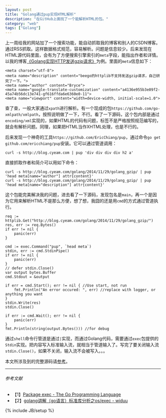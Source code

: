 ```yaml
---
layout: post
title: "Golang通过pup实现HTML解析"
description: "在GitHub上面找了一个能解析HTML的包。"
category: "web"
tags: ["Golang"]
---
```

 
上一周给我的网站加了一个搜索功能，能自动抓取我的博客和别人的CSDN博客。通过RSS抓取。这样数据格式规范，容易解析。问题是信息较少。后来发现在HTML源代码里面，会有为了方便搜索引擎索引的`meta`字段，能指出作者和详情。以我的博客[《Golang实现HTTP发送gzip请求》](http://blog.cyeam.com/golang/2014/11/29/golang_gzip/)为例。里面的`meta`信息如下：

	<meta charset="utf-8">
	<meta name="description" content="beego的httplib不支持发送gzip请求，自己研究了一下。">
	<meta name="author" content="Bryce">
	<meta name="google-translate-customization" content="a4136e955b3e09f2-45a74b56dc13e741-gf616ffda6e6360e0-11">
	<meta name="viewport" content="width=device-width, initial-scale=1.0">

查了查，一般大家通过`xpath`进行解析。有一个现成的包`https://github.com/go-xmlpath/xmlpath`，按照说明做了一下，不行。看了一下源码，这个包内部是通过`encoding/xml`实现的，如果HTML的代码有问题，标签不是严格按照规范编写的，就会有解析问题。同理，如果把HTML当作XHTML处理，也是不行的。

后来发现一个神奇的工具`https://github.com/EricChiang/pup`，通过命令`go get github.com/ericchiang/pup`安装。它可以通过管道调用：

	curl -s http://blog.cyeam.com | pup 'div div div div h2 a' 

直接抓取作者和简介可以用如下命令：

	curl -s http://blog.cyeam.com/golang/2014/11/29/golang_gzip/ | pup 'head meta[name="author"] attr{content}'
	curl -s http://blog.cyeam.com/golang/2014/11/29/golang_gzip/ | pup 'head meta[name="description"] attr{content}' 

这个包能完美解决我的问题，进去看了一下源码，发现包名是`main`，再一个是因为它用来解析HTML不是那么方便，想了想，我囧的还是用`cmd`的方式通过管道执行。

	req := httplib.Get("http://blog.cyeam.com/golang/2014/11/29/golang_gzip/")
	res, err := req.Bytes()
	if err != nil {
		panic(err)
	}

	cmd := exec.Command("pup", `head meta`)
	stdin, err := cmd.StdinPipe()
	if err != nil {
		panic(err)
	}
	// defer stdin.Close()
	var output bytes.Buffer
	cmd.Stdout = &output

	if err = cmd.Start(); err != nil { //Use start, not run
		fmt.Println("An error occured: ", err) //replace with logger, or anything you want
	}
	stdin.Write(res)
	stdin.Close()

	if err := cmd.Wait(); err != nil {
		panic(err)
	}
	fmt.Println(string(output.Bytes())) //for debug

通过`shell`命令行管道是通过`|`实现，而通过Golang代码，需要通过`exec`包提供的`Stdin`实现。把内容写入标准输入流，就相当于管道输入了。写完了要关闭输入流`stdin.Close()`，如果不关闭，输入流不会被写入。。。
 
本文所涉及到的完整源码请[参考](https://github.com/mnhkahn/go_code/blob/master/test_pup.go)。
 
---

###### *参考文献*
+ 【1】[Package exec - The Go Programming Language](http://golang.org/pkg/os/exec/)
+ 【2】[golang讲解（go语言）标准库分析之os/exec - widuu](http://www.widuu.com/archives/01/927.html)
 
{% include JB/setup %}